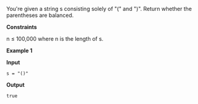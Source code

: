 You're given a string s consisting solely of "(" and ")". Return whether the parentheses are balanced.

**Constraints**

n ≤ 100,000 where n is the length of s.

**Example 1**

**Input**
```
s = "()"
```
**Output**
```
true
```